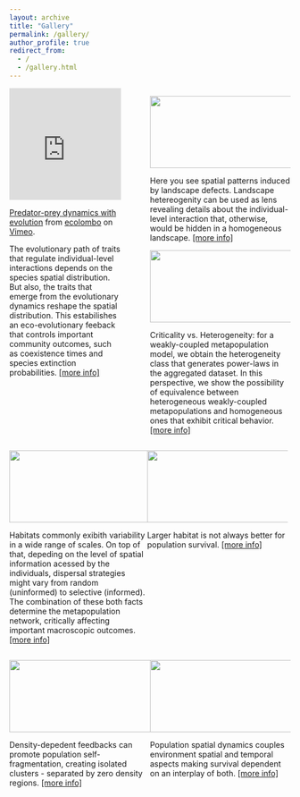 ```yaml
---	
layout: archive
title: "Gallery"
permalink: /gallery/
author_profile: true
redirect_from:
  - /
  - /gallery.html
---
```

<div style="width: 100%; overflow: hidden;">
    <div style="width: 50%; float: left;"> 
    <div style="max-width: 80%;">
    <iframe src="https://player.vimeo.com/video/329547943" width="200" height="200" frameborder="0" allow="autoplay; fullscreen" allowfullscreen></iframe>
    <p><a href="https://vimeo.com/329547943">Predator-prey dynamics with evolution</a> from <a href="https://vimeo.com/user9530500">ecolombo</a> on <a href="https://vimeo.com">Vimeo</a>.</p>
    The evolutionary path of traits that regulate individual-level interactions depends on the species spatial distribution. But also, the traits that emerge from the evolutionary dynamics reshape the spatial distribution. This estabilishes an eco-evolutionary feeback that controls important community outcomes, such as coexistence times and species extinction probabilities. <a href="https://www.nature.com/articles/s41598-019-54510-6.pdf">[more info]</a>
    </div>
    </div>
    <div style="margin-left: 50%;">
    <p align="center">
    <img width="499" height="129" src="https://ehcolombo.github.io/images/induced.png">
    </p><p>
    Here you see spatial patterns induced by landscape defects. Landscape hetereogenity can be used as lens revealing details about the individual-level interaction that, otherwise, would be hidden in a homogeneous landscape. <a href="https://arxiv.org/pdf/2003.00100.pdf">[more info]</a>
    </p>
    <p align="center">
    <img width="499" height="129" src="https://ehcolombo.github.io/images/Screenshot from 2020-03-13 14-05-40.png">
    </p><p>
    Criticality vs. Heterogeneity: for a weakly-coupled metapopulation model, we obtain the heterogeneity class that generates power-laws in the aggregated dataset.  In this perspective, we show the possibility of equivalence between heterogeneous weakly-coupled metapopulations and homogeneous ones that exhibit critical behavior. <a href="https://arxiv.org/abs/1907.07895">[more info]</a>
    </p>
    </div>
</div>
<div style="width: 100%; overflow: hidden;">
    <div style="width: 49%; float: left;"> 
    <p align="center">
    <img width="499" height="129" src="https://ehcolombo.github.io/images/habitats.png">
    </p><p>
    Habitats commonly exibith variability in a wide range of scales. On top of that, depeding on the level of spatial information acessed by the individuals, dispersal strategies might vary from random (uninformed) to selective (informed). The combination of these both facts determine the metapopulation network, critically affecting important macroscopic outcomes. <a href="https://arxiv.org/pdf/1503.08168.pdf">[more info]</a>
    </p>
    </div>
    <div style="width: 50%; float: left;"> 
    <p align="center">
    <img width="499" height="129" src="https://ehcolombo.github.io/images/lc.png">
    </p><p>
    Larger habitat is not always better for population survival. <a href="https://www.researchgate.net/publication/323441635_Nonlinear_population_dynamics_in_a_bounded_habitat">[more info]</a>
    </p>
    </div>
</div>
<div style="width: 100%; overflow: hidden;">
    <div style="width: 50%; float: left;"> 
    <p align="center">
    <img width="499" height="129" src="https://ehcolombo.github.io/images/selffrag.png">
    </p><p>
    Density-depedent feedbacks can promote population self-fragmentation, creating isolated clusters - separated by zero density regions. <a href="https://arxiv.org/pdf/1207.0524.pdf">[more info]</a>
    </p>
    </div>
    <div style="width: 50%; float: left;"> 
    <p align="center">
    <img width="499" height="129" src="https://ehcolombo.github.io/images/survival.png">
    </p><p>
    Population spatial dynamics couples environment spatial and temporal aspects making survival dependent on an interplay of both. <a href="https://arxiv.org/pdf/1610.05066.pdf">[more info]</a>    </p>
    </div>
</div>
